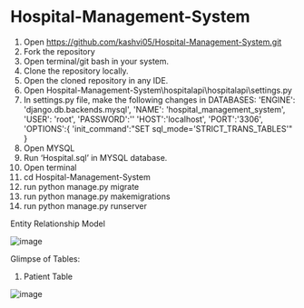 # Hospital-Management-System
1.	Open https://github.com/kashvi05/Hospital-Management-System.git
2.	Fork the repository
3.	Open terminal/git bash in your system.
4.	Clone the repository locally.
5.	Open the cloned repository in any IDE.
6.	Open Hospital-Management-System\hospitalapi\hospitalapi\settings.py
7.	In settings.py file, make the following changes in DATABASES:
        'ENGINE': 'django.db.backends.mysql',
        'NAME': 'hospital_management_system',
        'USER': 'root',
        'PASSWORD':'<root-password>'
        'HOST':'localhost',
        'PORT':'3306',
        'OPTIONS':{
            'init_command':"SET sql_mode='STRICT_TRANS_TABLES'"
        }
8.	Open MYSQL
9.	Run ‘Hospital.sql’ in MYSQL database.
10.	Open terminal
11.	cd Hospital-Management-System
12.	run python manage.py migrate
13.	run python manage.py makemigrations
14.	run python manage.py runserver

Entity Relationship Model

![image](https://user-images.githubusercontent.com/71372587/205970464-2cb2bccd-ac8c-48b3-ac5c-aad19d256719.png)

Glimpse of Tables:

1. Patient Table

![image]()

